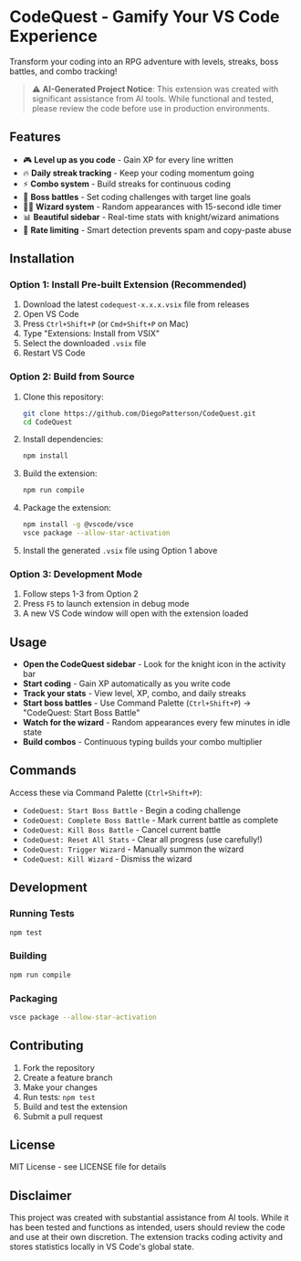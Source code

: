 # CodeQuest - Gamify Your VS Code Experience

Transform your coding into an RPG adventure with levels, streaks, boss battles, and combo tracking!

> ⚠️ **AI-Generated Project Notice**: This extension was created with significant assistance from AI tools. While functional and tested, please review the code before use in production environments.

## Features
- 🎮 **Level up as you code** - Gain XP for every line written
- 🔥 **Daily streak tracking** - Keep your coding momentum going
- ⚡ **Combo system** - Build streaks for continuous coding
- 🐉 **Boss battles** - Set coding challenges with target line goals
- 🧙‍♂️ **Wizard system** - Random appearances with 15-second idle timer
- 📊 **Beautiful sidebar** - Real-time stats with knight/wizard animations
- 🎯 **Rate limiting** - Smart detection prevents spam and copy-paste abuse

## Installation

### Option 1: Install Pre-built Extension (Recommended)
1. Download the latest `codequest-x.x.x.vsix` file from releases
2. Open VS Code
3. Press `Ctrl+Shift+P` (or `Cmd+Shift+P` on Mac)
4. Type "Extensions: Install from VSIX"
5. Select the downloaded `.vsix` file
6. Restart VS Code

### Option 2: Build from Source
1. Clone this repository:
   ```bash
   git clone https://github.com/DiegoPatterson/CodeQuest.git
   cd CodeQuest
   ```
2. Install dependencies:
   ```bash
   npm install
   ```
3. Build the extension:
   ```bash
   npm run compile
   ```
4. Package the extension:
   ```bash
   npm install -g @vscode/vsce
   vsce package --allow-star-activation
   ```
5. Install the generated `.vsix` file using Option 1 above

### Option 3: Development Mode
1. Follow steps 1-3 from Option 2
2. Press `F5` to launch extension in debug mode
3. A new VS Code window will open with the extension loaded

## Usage
- **Open the CodeQuest sidebar** - Look for the knight icon in the activity bar
- **Start coding** - Gain XP automatically as you write code
- **Track your stats** - View level, XP, combo, and daily streaks
- **Start boss battles** - Use Command Palette (`Ctrl+Shift+P`) → "CodeQuest: Start Boss Battle"
- **Watch for the wizard** - Random appearances every few minutes in idle state
- **Build combos** - Continuous typing builds your combo multiplier

## Commands
Access these via Command Palette (`Ctrl+Shift+P`):
- `CodeQuest: Start Boss Battle` - Begin a coding challenge
- `CodeQuest: Complete Boss Battle` - Mark current battle as complete
- `CodeQuest: Kill Boss Battle` - Cancel current battle
- `CodeQuest: Reset All Stats` - Clear all progress (use carefully!)
- `CodeQuest: Trigger Wizard` - Manually summon the wizard
- `CodeQuest: Kill Wizard` - Dismiss the wizard

## Development

### Running Tests
```bash
npm test
```

### Building
```bash
npm run compile
```

### Packaging
```bash
vsce package --allow-star-activation
```

## Contributing
1. Fork the repository
2. Create a feature branch
3. Make your changes
4. Run tests: `npm test`
5. Build and test the extension
6. Submit a pull request

## License
MIT License - see LICENSE file for details

## Disclaimer
This project was created with substantial assistance from AI tools. While it has been tested and functions as intended, users should review the code and use at their own discretion. The extension tracks coding activity and stores statistics locally in VS Code's global state.